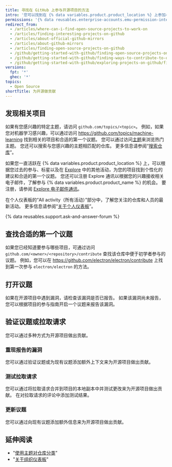 ```yaml
---
title: 寻找在 GitHub 上参与开源项目的方法
intro: '您可以找到在 {% data variables.product.product_location %} 上参加与您相关的开源项目的方法。'
permissions: '{% data reusables.enterprise-accounts.emu-permission-interact %}'
redirect_from:
  - /articles/where-can-i-find-open-source-projects-to-work-on
  - /articles/finding-interesting-projects-on-github
  - /articles/about-official-github-mirrors
  - /articles/about-github-mirrors
  - /articles/finding-open-source-projects-on-github
  - /github/getting-started-with-github/finding-open-source-projects-on-github
  - /github/getting-started-with-github/finding-ways-to-contribute-to-open-source-on-github
  - /github/getting-started-with-github/exploring-projects-on-github/finding-ways-to-contribute-to-open-source-on-github
versions:
  fpt: '*'
  ghec: '*'
topics:
  - Open Source
shortTitle: 为开源做贡献
---
```


## 发现相关项目

如果有您感兴趣的特定主题，请访问 `github.com/topics/<topic>`。 例如，如果您对机器学习感兴趣，可以通过访问 https://github.com/topics/machine-learning 找到相关的项目和合适的第一个议题。 您可以通过访问[主题](https://github.com/topics)来浏览热门主题。 您还可以搜索与您感兴趣的主题相匹配的仓库。 更多信息请参阅“[搜索仓库](/search-github/searching-on-github/searching-for-repositories#search-by-topic)”。

如果您一直活跃在 {% data variables.product.product_location %} 上，可以根据您过去的参与、标星以及在 [Explore](https://github.com/explore) 中的其他活动，为您的项目找到个性化的建议和合适的第一个议题。 您还可以注册 Explore 通讯以根据您的兴趣接收相关电子邮件，了解参与 {% data variables.product.product_name %} 的机会。 要注册，请参阅 [Explore 电子邮件通讯](https://github.com/explore/subscribe)。

在个人仪表板的“All activity（所有活动）”部分中，了解您关注的仓库和人员的最新活动。 更多信息请参阅“[关于个人仪表板](/articles/about-your-personal-dashboard)”。

{% data reusables.support.ask-and-answer-forum %}

## 查找合适的第一个议题

如果您已经知道要参与哪些项目，可通过访问 `github.com/<owner>/<repository>/contribute` 查找该仓库中便于初学者参与的议题。 例如，您可以在 https://github.com/electron/electron/contribute 上找到第一次参与 `electron/electron` 的方法。

## 打开议题

如果在开源项目中遇到漏洞，请检查该漏洞是否已报告。 如果该漏洞尚未报告，您可以根据项目的参与指南开启一个议题来报告该漏洞。

## 验证议题或拉取请求

您可以通过多种方式为开源项目做出贡献。

### 重现报告的漏洞
您可以通过验证议题或为现有议题添加额外上下文来为开源项目做出贡献。

### 测试拉取请求
您可以通过将拉取请求合并到项目的本地副本中并测试更改来为开源项目做出贡献。 在对拉取请求的评论中添加测试结果。

### 更新议题
您可以通过向现有议题添加额外信息来为开源项目做出贡献。


## 延伸阅读

- "[使用主题对仓库分类](/articles/classifying-your-repository-with-topics)"
- "[关于组织仪表板](/articles/about-your-organization-dashboard)"
